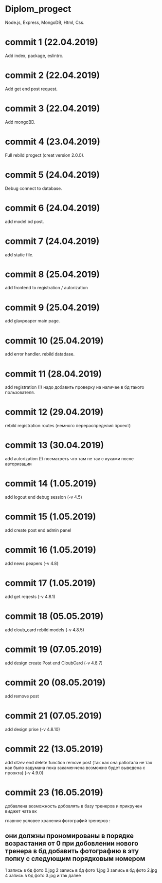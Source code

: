 # Diplom_progect
Node.js, Express, MongoDB, Html, Css.

# commit 1 (22.04.2019)
Add index, package, eslintrc.

# commit 2 (22.04.2019)
Add get end post request.

# commit 3 (22.04.2019)
Add mongoBD.

# commit 4 (23.04.2019)
Full rebild progect (creat version 2.0.0).

# commit 5 (24.04.2019)
Debug connect to database.

# commit 6 (24.04.2019)
add model bd post.

# commit 7 (24.04.2019)
add static file.

# commit 8 (25.04.2019)
add frontend to registration / autorization

# commit 9 (25.04.2019)
add glavpeaper main page.

# commit 10 (25.04.2019)
add error handler. rebild datadase.

# commit 11 (28.04.2019)
add registration (!) надо добавить проверку на наличее в бд такого пользователя.

# commit 12 (29.04.2019)
rebild registration routes (немного перераспределил проект)

# commit 13 (30.04.2019)
add autorization (!) посматреть что там не так с куками после авторизации

# commit 14 (1.05.2019)
add logout end debug session (-v 4.5)

# commit 15 (1.05.2019)
add create post end admin panel

# commit 16 (1.05.2019)
add news peapers (-v 4.8)

# commit 17 (1.05.2019)
add get reqests (-v 4.8.1)

# commit 18 (05.05.2019)
add cloub_card rebild models (-v 4.8.5) 

# commit 19 (07.05.2019)
add design create Post end CloubCard (-v 4.8.7)

# commit 20 (08.05.2019)
add remove post

# commit 21 (07.05.2019)
add design prise (-v 4.8.10)

# commit 22 (13.05.2019)
add otzev end delete function remove post (так как она работала не так как было задумана пока закаменчена возможно будет выведена с проэкта) (-v 4.9.0)

# commit 23 (16.05.2019)
добавлена возможность добовлять в базу тренеров  и прикручен виджет чата вк

главное условее хранения фотографий тренеров :

они должны прономированы в порядке возрастания от 0 при добовлении нового тренера в бд добавить фотографию в эту попку 
с следующим порядковым номером 
-----------------------------------------------------
1 запись в бд  фото 0.jpg
2 запись в бд  фото 1.jpg
3 запись в бд  фото 2.jpg
4 запись в бд  фото 3.jpg
и так далее
